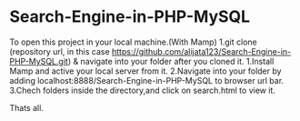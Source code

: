 # Search-Engine-in-PHP-MySQL
To open this project in your local machine.(With Mamp)
   1.git clone (repository url, in this case https://github.com/alijata123/Search-Engine-in-PHP-MySQL.git) & navigate into your folder    after you cloned it.
   1.Install Mamp and active your local server from it.
   2.Navigate into your folder by adding  localhost:8888/Search-Engine-in-PHP-MySQL to browser url bar.
   3.Chech folders inside the directory,and click on search.html to view it.
   
   Thats all.
